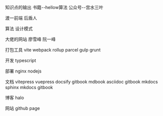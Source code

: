 知识点的输出
书籍--hellow算法
公众号--宫水三叶

渡一前端
后盾人

算法
设计模式

大佬的网站
廖雪峰
阮一峰

打包工具
vite
webpack
rollup
parcel
gulp
grunt

开发
typescript

部署
nginx
nodejs

文档
vitepress
vuepress
docsify
gitbook
mdbook
asciidoc
gitbook
mkdocs
sphinx
mkdocs
gitbook

博客
halo

网站
github page


